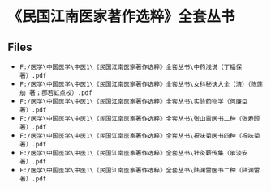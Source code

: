 # 《民国江南医家著作选粹》全套丛书

## Files

- `F:/医学\中国医学\中医1\《民国江南医家著作选粹》全套丛书\中药浅说（丁福保 著）.pdf`
- `F:/医学\中国医学\中医1\《民国江南医家著作选粹》全套丛书\女科秘诀大全（清）（陈莲舫 著；邸若虹点校）.pdf`
- `F:/医学\中国医学\中医1\《民国江南医家著作选粹》全套丛书\实验药物学（何廉臣 著）.pdf`
- `F:/医学\中国医学\中医1\《民国江南医家著作选粹》全套丛书\张山雷医书二种（张寿颐 著）.pdf`
- `F:/医学\中国医学\中医1\《民国江南医家著作选粹》全套丛书\祝味菊医书四种（祝味菊 著）.pdf`
- `F:/医学\中国医学\中医1\《民国江南医家著作选粹》全套丛书\针灸薪传集（承淡安 著）.pdf`
- `F:/医学\中国医学\中医1\《民国江南医家著作选粹》全套丛书\陆渊雷医书二种（陆渊雷 著）.pdf`
